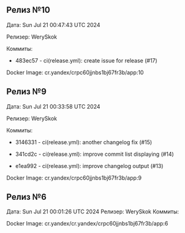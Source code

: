 ## Релиз №10
Дата: Sun Jul 21 00:47:43 UTC 2024

Релизер: WerySkok

Коммиты:

* 483ec57 - ci(release.yml): create issue for release (#17)

Docker Image: cr.yandex/crpc60jjnbs1bj67fr3b/app:10

## Релиз №9
Дата: Sun Jul 21 00:33:58 UTC 2024

Релизер: WerySkok

Коммиты:

* 3146331 - ci(release.yml): another changelog fix (#15)

* 341cd2c - ci(release.yml): improve commit list displaying (#14)

* e1ea992 - ci(release.yml): improve changelog output (#13)

Docker Image: cr.yandex/crpc60jjnbs1bj67fr3b/app:9

## Релиз №6
Дата: Sun Jul 21 00:01:26 UTC 2024
Релизер: WerySkok
Коммиты:

Docker Image: cr.yandex/cr.yandex/crpc60jjnbs1bj67fr3b/app:6
